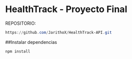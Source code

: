 # HealthTrack - Proyecto Final

REPOSITORIO:
```powershell
https://github.com/JarithoX/HealthTrack-API.git
```

##Instalar dependencias
```powershell
npm install
```
